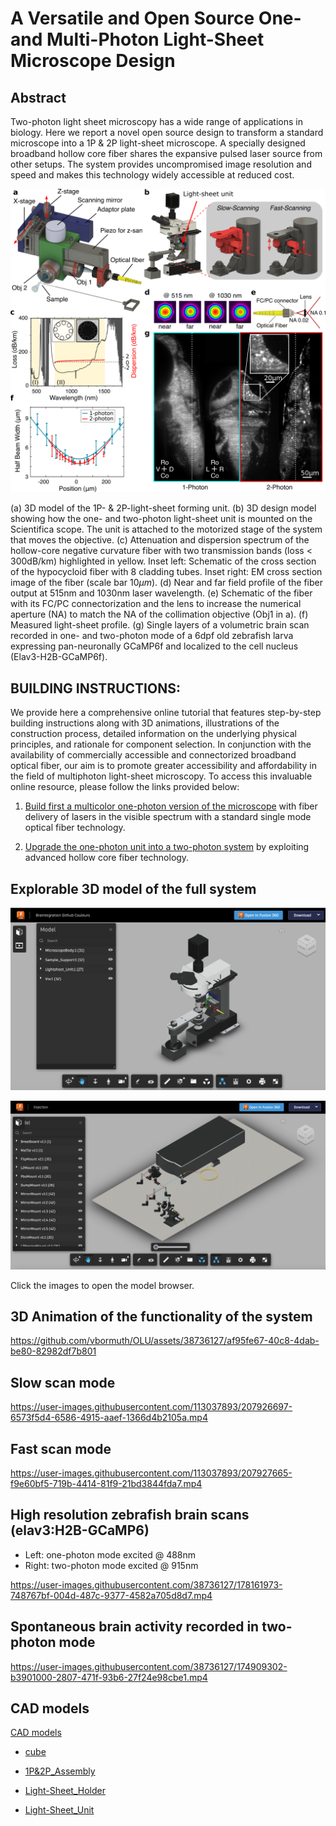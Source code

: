 



# A Versatile and Open Source One- and Multi-Photon Light-Sheet Microscope Design

<!---  # An Open Source 1P and 2P miniDSPIM with broadband fiber based laser delivery    --->

## Abstract
Two-photon light sheet microscopy has a wide range of applications in biology. Here we report a novel open source design to transform a standard microscope into a 1P \& 2P light-sheet microscope. A specially designed broadband hollow core fiber shares the expansive pulsed laser source from other setups. The system provides uncompromised image resolution and speed and makes this technology widely accessible at reduced cost.

![CompilationFigure](Figures/CompilationFigure.png)

(a) 3D model of the 1P- \& 2P-light-sheet forming unit. (b) 3D design model showing how the one- and two-photon light-sheet unit is mounted on the Scientifica scope. The unit is attached to the motorized stage of the system that moves the objective. (c) Attenuation and dispersion spectrum of the hollow-core negative curvature fiber with two transmission bands (loss $<$ 300dB/km) highlighted in yellow. Inset left: Schematic of the cross section of the hypocycloid fiber with 8 cladding tubes. Inset right: EM cross section image of the fiber (scale bar $10\mu m$). (d) Near and far field profile of the fiber output at 515nm and 1030nm laser wavelength. (e) Schematic of the fiber with its FC/PC connectorization and the lens to increase the numerical aperture (NA) to match the NA of the collimation objective (Obj1 in a). (f) Measured light-sheet profile. (g) Single layers of a volumetric brain scan recorded in one- and two-photon mode of a 6dpf old zebrafish larva expressing pan-neuronally GCaMP6f and localized to the cell nucleus (Elav3-H2B-GCaMP6f).



## BUILDING INSTRUCTIONS:

We provide here a comprehensive online tutorial that features step-by-step building instructions along with 3D animations, illustrations of the construction process, detailed information on the underlying physical principles, and rationale for component selection. In conjunction with the availability of commercially accessible and connectorized broadband optical fiber, our aim is to promote greater accessibility and affordability in the field of multiphoton light-sheet microscopy. To access this invaluable online resource, please follow the links provided below: 

1. [Build first a multicolor one-photon version of the microscope](1P_Multicolor_System.md) with fiber delivery of lasers in the visible spectrum with a standard single mode optical fiber technology.

2. [Upgrade the one-photon unit into a two-photon system](2P-Upgrade.md) by exploiting advanced hollow core fiber technology.



## Explorable 3D model of the full system

[<img width="600" alt="FullSystem_3D-Model" src="Figures/FullSystem_3D-Model.png">](https://a360.co/41PexBK)

[<img width="600" alt="2P_laser_injection_3D-Model" src="Figures/2P_laser_injection_3D-Model.png">](https://a360.co/3JVrDGn)




Click the images to open the model browser.

## 3D Animation of the functionality of the system

https://github.com/vbormuth/OLU/assets/38736127/af95fe67-40c8-4dab-be80-82982df7b801

## Slow scan mode

https://user-images.githubusercontent.com/113037893/207926697-6573f5d4-6586-4915-aaef-1366d4b2105a.mp4

## Fast scan mode

https://user-images.githubusercontent.com/113037893/207927665-f9e60bf5-719b-4414-81f9-21bd3844fda7.mp4

## High resolution zebrafish brain scans (elav3:H2B-GCaMP6)

* Left: one-photon mode excited @ 488nm
* Right:  two-photon mode excited @ 915nm

https://user-images.githubusercontent.com/38736127/178161973-748767bf-004d-487c-9377-4582a705d8d7.mp4


## Spontaneous brain activity recorded in two-photon mode



https://user-images.githubusercontent.com/38736127/174909302-b3901000-2807-471f-93b6-27f24e98cbe1.mp4




## CAD models

[CAD models](CAD_models)

* [cube](CAD_models/cube.stl)

* [1P&2P_Assembly](CAD_models/1P&2P_Assembly.stl)

* [Light-Sheet_Holder](CAD_models/Light-Sheet_Holder_Assembly_v3.stl)

* [Light-Sheet_Unit](CAD_models/Light-Sheet_Unit_Assembly_v6.stl)




